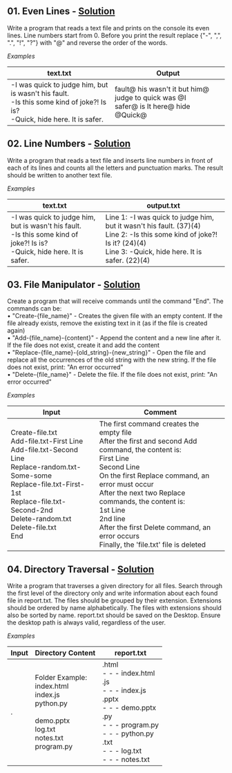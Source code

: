 ## **01.	Even Lines -** [Solution](https://github.com/elenaborisova/Python-Advanced/blob/main/12.%20File%20Handling%20-%20Exercise/01_even_lines/01_even_lines.py)
Write a program that reads a text file and prints on the console its even lines. Line numbers start from 0. Before you print the result replace {"-", ",", ".", "!", "?"} with "@" and reverse the order of the words.

*Examples*

|      text.txt     |      Output       |
|-------------------|-------------------|
|-I was quick to judge him, but is wasn't his fault.<br>-Is this some kind of joke?! Is is?<br>-Quick, hide here. It is safer. |fault@ his wasn't it but him@ judge to quick was @I<br>safer@ is It here@ hide @Quick@    |



## **02.	Line Numbers -** [Solution](https://github.com/elenaborisova/Python-Advanced/blob/main/12.%20File%20Handling%20-%20Exercise/02_line_numbers/02_line_numbers.py)
Write a program that reads a text file and inserts line numbers in front of each of its lines and counts all the letters and punctuation marks. The result should be written to another text file. 

*Examples*

|      text.txt     |    output.txt     |
|-------------------|-------------------|
|-I was quick to judge him, but is wasn't his fault.<br>-Is this some kind of joke?! Is is?<br>-Quick, hide here. It is safer.          |Line 1: -I was quick to judge him, but it wasn't his fault. (37)(4)<br>Line 2: -Is this some kind of joke?! Is it? (24)(4)<br>Line 3: -Quick, hide here. It is safer. (22)(4)          |





## **03.	File Manipulator -** [Solution](https://github.com/elenaborisova/Python-Advanced/blob/main/12.%20File%20Handling%20-%20Exercise/03_file_manipulator.py)
Create a program that will receive commands until the command "End". The commands can be:  
•	"Create-{file_name}" - Creates the given file with an empty content. If the file already exists, remove the existing text in it (as if the file is created again)  
•	"Add-{file_name}-{content}" - Append the content and a new line after it. If the file does not exist, create it and add the content  
•	"Replace-{file_name}-{old_string}-{new_string}" - Open the file and replace all the occurrences of the old string with the new string. If the file does not exist, print: "An error occurred"  
•	"Delete-{file_name}" - Delete the file. If the file does not exist, print: "An error occurred"  

*Examples*

|       Input       |      Comment      |
|-------------------|-------------------|
|Create-file.txt<br>Add-file.txt-First Line<br>Add-file.txt-Second Line<br>Replace-random.txt-Some-some<br>Replace-file.txt-First-1st<br>Replace-file.txt-Second-2nd<br>Delete-random.txt<br>Delete-file.txt<br>End          |The first command creates the empty file<br>After the first and second Add command, the content is:<br>First Line<br>Second Line<br>On the first Replace command, an error must occur<br>After the next two Replace commands, the content is:<br>1st Line<br>2nd line<br>After the first Delete command, an error occurs<br>Finally, the 'file.txt' file is deleted          |





## **04.	Directory Traversal -** [Solution](https://github.com/elenaborisova/Python-Advanced/blob/main/12.%20File%20Handling%20-%20Exercise/04_directory_traversal/04_directory_traversal.py)
Write a program that traverses a given directory for all files. Search through the first level of the directory only and write information about each found file in report.txt. The files should be grouped by their extension. Extensions should be ordered by name alphabetically. The files with extensions should also be sorted by name. report.txt should be saved on the Desktop. Ensure the desktop path is always valid, regardless of the user.

*Examples*

|       Input       |     Directory Content     |     report.txt    | 
|-------------------|---------------------------|-------------------| 
|.                  |Folder Example:<br>index.html<br>index.js<br>python.py<br><br>demo.pptx<br>log.txt<br>notes.txt<br>program.py |.html<br>- - - index.html<br>.js<br>- - - index.js<br>.pptx<br>- - - demo.pptx<br>.py<br>- - - program.py<br>- - - python.py<br>.txt<br>- - - log.txt<br>- - - notes.txt |


